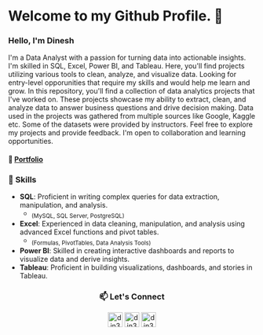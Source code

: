 # Welcome to my Github Profile. 👋

   ### **Hello,  I'm Dinesh**
I'm a Data Analyst with a passion for turning data into actionable insights. I'm skilled in SQL, Excel, Power BI, and Tableau. Here, you'll find projects utilizing various tools to clean, analyze, and visualize data. Looking for entry-level opporunities that require my skills and would help me learn and grow.
In this repository, you'll find a collection of data analytics projects that I've worked on. These projects showcase my ability to extract, clean, and analyze data to answer business questions and drive decision making. Data used in the projects was gathered from multiple sources like Google, Kaggle etc. Some of the datasets were provided by instructors.
Feel free to explore my projects and provide feedback. I'm open to collaboration and learning opportunities.

#### 📁 [Portfolio](https://github.com/din3shn/DA_Portfolio_Proj)

  ### 🧰 Skills

- **SQL**: Proficient in writing complex queries for data extraction, manipulation, and analysis.
    - <sub>(MySQL, SQL Server, PostgreSQL)</sub>
- **Excel**: Experienced in data cleaning, manipulation, and analysis using advanced Excel functions and pivot tables.
    - <sub>(Formulas, PivotTables, Data Analysis Tools)</sub>
- **Power BI**: Skilled in creating interactive dashboards and reports to visualize data and derive insights.
- **Tableau**: Proficient in building visualizations, dashboards, and stories in Tableau.




<h3 align="center"> 📫 Let's Connect </h3>
<p align=" center">
<a href="https://github.com/din3shn" target="blank"><img align="center" src="https://github.com/din3shn/din3shn/assets/160537914/5a601ab5-16f2-4524-9e50-15f8908fd1c4" alt="din3shn" height="30" width="30" /></a>
<a href="https://linkedin.com/in/din3shn" target="blank"><img align="center" src="https://raw.githubusercontent.com/rahuldkjain/github-profile-readme-generator/master/src/images/icons/Social/linked-in-alt.svg" alt="din3shn" height="30" width="30" /></a>
<a href="https://www.hackerrank.com/din3shn" target="blank"><img align="center" src="https://raw.githubusercontent.com/rahuldkjain/github-profile-readme-generator/master/src/images/icons/Social/hackerrank.svg" alt="din3shn" height="30" width="30" /></a>

</p>
<!---
din3shn/din3shn is a ✨ special ✨ repository because its `README.md` (this file) appears on your GitHub profile.
You can click the Preview link to take a look at your changes.
--->
